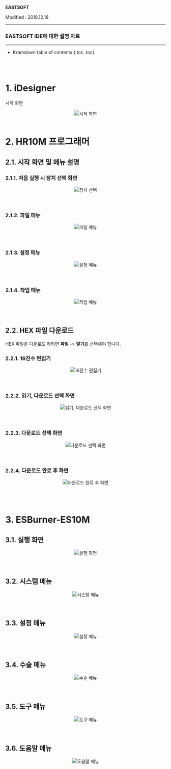 **EASTSOFT**

Modified : 2018.12.18

---

<h3>EASTSOFT IDE에 대한 설명 자료</h3>

---

* Kramdown table of contents
{:toc .toc}

<br>


<br>

# 1. iDesigner

시작 화면

<div align="center">
    <img src="./images/000.png" alt="시작 화면">
</div>


<br>


# 2. HR10M 프로그래머

## 2.1. 시작 화면 및 메뉴 설명

### 2.1.1. 처음 실행 시 장치 선택 화면

<div align="center">
    <img src="./images/100.png" alt="장치 선택">
</div>
<br>
<br>

### 2.1.2. 파일 메뉴

<div align="center">
    <img src="./images/101.png" alt="파일 메뉴">
</div>
<br>
<br>

### 2.1.3. 설정 메뉴

<div align="center">
    <img src="./images/102.png" alt="설정 메뉴">
</div>
<br>
<br>


### 2.1.4. 작업 메뉴

<div align="center">
    <img src="./images/103.png" alt="작업 메뉴">
</div>
<br>
<br>


## 2.2. HEX 파일 다운로드

HEX 파일을 다운로드 하려면 **파일** -> **열기**를 선택해야 합니다.

### 2.2.1. 16진수 편집기

<div align="center">
    <img src="./images/201.png" alt="16진수 편집기">
</div>
<br>
<br>


### 2.2.2. 읽기, 다운로드 선택 화면

<div align="center">
    <img src="./images/202.png" alt="읽기, 다운로드 선택 화면">
</div>
<br>
<br>


### 2.2.3. 다운로드 선택 화면

<div align="center">
    <img src="./images/203.png" alt="다운로드 선택 화면">
</div>
<br>
<br>


### 2.2.4. 다운로드 완료 후 화면

<div align="center">
    <img src="./images/204.png" alt="다운로드 완료 후 화면">
</div>
<br>
<br>


<br>


# 3. ESBurner-ES10M

## 3.1. 실행 화면

<div align="center">
    <img src="./images/301.png" alt="실행 화면">
</div>
<br>
<br>


## 3.2. 시스템 메뉴

<div align="center">
    <img src="./images/302.png" alt="시스템 메뉴">
</div>
<br>
<br>


## 3.3. 설정 메뉴

<div align="center">
    <img src="./images/303.png" alt="설정 메뉴">
</div>
<br>
<br>


## 3.4. 수술 메뉴

<div align="center">
    <img src="./images/304.png" alt="수술 메뉴">
</div>
<br>
<br>


## 3.5. 도구 메뉴

<div align="center">
    <img src="./images/305.png" alt="도구 메뉴">
</div>
<br>
<br>


## 3.6. 도움말 메뉴

<div align="center">
    <img src="./images/306.png" alt="도움말 메뉴">
</div>
<br>
<br>


<br>
